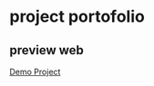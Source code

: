 # project portofolio
## preview web
[Demo Project](https://rezaandika142.github.io/bootstrap_portofolio/)
